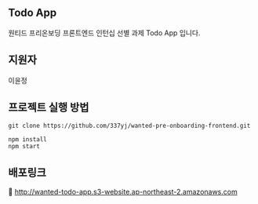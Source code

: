 ## Todo App

원티드 프리온보딩 프론트엔드 인턴십 선별 과제 Todo App 입니다.

## 지원자

이윤정

## 프로젝트 실행 방법

```
git clone https://github.com/337yj/wanted-pre-onboarding-frontend.git

npm install
npm start
```

## 배포링크

🔗 http://wanted-todo-app.s3-website.ap-northeast-2.amazonaws.com
